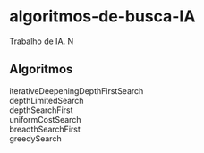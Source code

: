 # algoritmos-de-busca-IA
Trabalho de IA. N
## Algoritmos
iterativeDeepeningDepthFirstSearch <br>
depthLimitedSearch <br>
depthSearchFirst <br>
uniformCostSearch <br>
breadthSearchFirst <br>
greedySearch <br>
